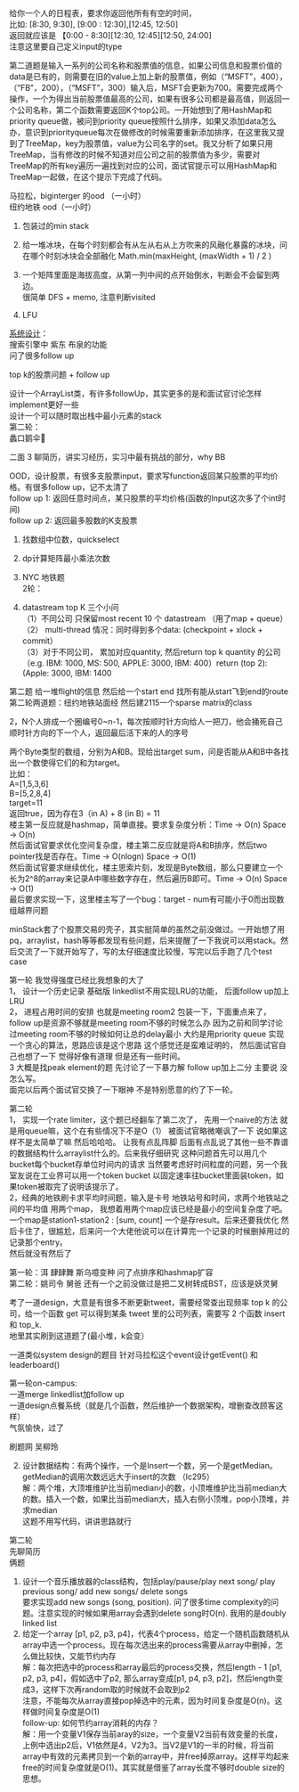 给你一个人的日程表，要求你返回他所有有空的时间，  
比如: [8:30, 9:30], [9:00 : 12:30],[12:45, 12:50]  
返回就应该是 【0:00 - 8:30][12:30, 12:45][12:50, 24:00]  
注意这里要自己定义input的type

第二道题是输入一系列的公司名称和股票值的信息，如果公司信息和股票价值的data是已有的，则需要在旧的value上加上新的股票值，例如（“MSFT”，400），（“FB”，200），（“MSFT”，300）输入后，MSFT会更新为700。需要完成两个操作，一个为得出当前股票值最高的公司，如果有很多公司都是最高值，则返回一个公司名称，第二个函数需要返回K个top公司。一开始想到了用HashMap和priority queue做，被问到priority queue按照什么排序，如果又添加data怎么办，意识到priorityqueue每次在做修改的时候需要重新添加排序，在这里我又提到了TreeMap，key为股票值，value为公司名字的set。我又分析了如果只用TreeMap，当有修改的时候不知道对应公司之前的股票值为多少，需要对TreeMap的所有key遍历一遍找到对应的公司，面试官提示可以用HashMap和TreeMap一起做，在这个提示下完成了代码。

马拉松，biginterger 的ood （一小时）  
纽约地铁 ood（一小时）

1. 包装过的min stack  
2. 给一堆冰块，在每个时刻都会有从左从右从上方吹来的风融化暴露的冰块，问在哪个时刻冰块会全部融化
Math.min(maxHeight, (maxWidth + 1) / 2 )

3. 一个矩阵里面是海拔高度，从第一列中间的点开始倒水，判断会不会留到两边。  
很简单 DFS + memo, 注意判断visited  
4. LFU
  

[系统设计](http://https//www.educative.io/courses/grokking-the-system-design-interview?affiliate_id=5749180081373184/)：  
搜索引擎中 紫东 布泉的功能  
问了很多follow up  
  
top k的股票问题 + follow up

设计一个ArrayList类，有许多followUp，其实更多的是和面试官讨论怎样implement更好一些  
设计一个可以随时取出栈中最小元素的stack  
第二轮：  
蠡口鹅伞🤙  
  
二面  3
聊简历，讲实习经历，实习中最有挑战的部分，why BB  

OOD，设计股票，有很多支股票input，要求写function返回某只股票的平均价格。有很多follow up，记不太清了  
follow up 1: 返回任意时间点，某只股票的平均价格(函数的Input这次多了个int时间)  
follow up 2: 返回最多股数的K支股票  

1. 找数组中位数，quickselect  
  
2. dp计算矩阵最小乘法次数
1. NYC 地铁题  
2轮：  
1. datastream top K 三个小问  
（1）不同公司 只保留most recent 10 个 datastream （用了map + queue）  
（2） multi-thread 情况：同时得到多个data: (checkpoint + xlock + commit）  
（3）对于不同公司， 累加对应quantity, 然后return top k quantity 的公司
（e.g. IBM: 1000, MS: 500, APPLE: 3000, IBM: 400）return (top 2): (Apple: 3000, IBM: 1400

第二题 给一堆flight的信息 然后给一个start end 找所有能从start飞到end的route  
第二轮两道题：纽约地铁站面经 然后建2115一个sparse matrix的class

2，N个人排成一个圈编号0~n-1，每次按顺时针方向给人一把刀，他会捅死自己顺时针方向的下一个人，返回最后活下来的人的序号

两个Byte类型的数组，分别为A和B。现给出target sum，问是否能从A和B中各找出一个数使得它们的和为target。  
比如：  
A=[1,5,3,6]  
B=[5,2,8,4]  
target=11  
返回true，因为存在3（in A) + 8 (in B) = 11  
楼主第一反应就是hashmap，简单直接。要求复杂度分析：Time -> O(n) Space -> O(n)  
然后面试官要求优化空间复杂度，楼主第二反应就是将A和B排序，然后two pointer找是否存在。Time -> O(nlogn) Space -> O(1)  
然后面试官要求继续优化，楼主思索片刻，发现是Byte数组，那么只要建立一个长为2^8的array来记录A中哪些数字存在，然后遍历B即可。Time -> O(n) Space -> O(1)  
最后要求实现一下，这里楼主写了一个bug：target - num有可能小于0而出现数组越界问题

minStack套了个股票交易的壳子，其实挺简单的虽然之前没做过。一开始想了用pq，arraylist，hash等等都发现有些问题，后来提醒了一下我说可以用stack。然后交流了一下就开始写了，写的太仔细速度比较慢，写完以后手跑了几个test case

第一轮 我觉得强度已经比我想象的大了  
1， 设计一个历史记录 基础版 linkedlist不用实现LRU的功能， 后面follow up加上LRU  
2， 进程占用时间的安排 也就是meeting room2 包装一下，下面重点来了，follow up是资源不够就是meeting room不够的时候怎么办 因为之前和同学讨论过meeting room不够的时候如何让总的delay最小 大约是用priority queue 实现一个贪心的算法，思路应该是这个思路 这个感觉还是蛮难证明的， 然后面试官自己也想了一下 觉得好像有道理 但是还有一些时间。  
3 大概是找peak element的题 先讨论了一下暴力解 follow up加上二分 主要说 没怎么写。  
面完以后两个面试官交换了一下眼神 不是特别愿意的约了下一轮。  
  
第二轮  
1， 实现一个rate limiter，这个题已经翻车了第二次了， 先用一个naive的方法 就是用queue嘛，这个在有些情况下不是O（1） 被面试官略微嘲讽了一下 说如果这样不是太简单了嘛 然后哈哈哈。 让我有点乱阵脚 后面有点乱说了其他一些不靠谱的数据结构什么arraylist什么的。后来我仔细研究 这种问题首先可以用几个bucket每个bucket存单位时间内的请求 当然要考虑好时间粒度的问题，另一个我室友说在工业界可以用一个token bucket 以固定速率往bucket里面装token，如果token被取完了说明该提示了。  
2，经典的地铁刷卡求平均时间题，输入是卡号 地铁站号和时间，求两个地铁站之间的平均值 用两个map， 我想着用两个map应该已经是最小的空间复杂度了吧。 一个map是station1-station2 : [sum, count] 一个是存result。后来还要我优化 然后卡住了，很尴尬，后来问一个大佬他说可以在计算完一个记录的时候删掉用过的记录那个entry。  
然后就没有然后了

第一轮：洱 肆肆舞 斯乌噫变种 问了点排序和hashmap扩容  
第二轮：姚司令 舅爸 还有一个之前没做过是把二叉树转成BST，应该是妖灵舅

考了一道design，大意是有很多不断更新tweet，需要经常查出现频率 top k 的公司，给一个函数 get 可以得到某条 tweet 里的公司列表，需要写 2 个函数 insert 和 top_k.  
地里其实刷到这道题了(最小堆，k会变）

一道类似system design的题目 针对马拉松这个event设计getEvent() 和 leaderboard()


第一轮on-campus:  
一道merge linkedlist加follow up  
一道design点餐系统（就是几个函数，然后维护一个数据架构，增删查改顾客这样）  
气氛愉快，过了

刷题网 吴柳玲
 
2) 设计数据结构：有两个操作，一个是Insert一个数，另一个是getMedian。getMedian的调用次数远远大于insert的次数 （lc295）  
解：两个堆，大顶堆维护比当前median小的数，小顶堆维护比当前median大的数。插入一个数，如果比当前median大，插入右侧小顶堆，pop小顶堆，并求median  
这题不用写代码，讲讲思路就行  
  
第二轮  
先聊简历  
俩题  
1) 设计一个音乐播放器的class结构，包括play/pause/play next song/ play previous song/ add new songs/ delete songs  
要求实现add new songs (song, position). 问了很多time complexity的问题。注意实现的时候如果用array会遇到delete song时O(n). 我用的是doubly linked list  
2) 给定一个array [p1, p2, p3, p4]，代表4个process，给定一个随机函数随机从array中选一个process。现在每次选出来的process需要从array中删掉，怎么做比较快，又能节约内存  
解：每次把选中的process和array最后的process交换，然后length - 1 [p1, p2, p3, p4]，假如选中了p2, 那么array变成[p1, p4, p3, p2]，然后length变成3，这样下次再random取的时候就不会取到p2  
注意，不能每次从array直接pop掉选中的元素，因为时间复杂度是O(n)。这样做时间复杂度是O(1)  
follow-up: 如何节约array消耗的内存？  
解：用一个变量V1保存当前aray的size，一个变量V2当前有效变量的长度，上例中选出p2后，V1依然是4，V2为3。当V2是V1的一半的时候，将当前array中有效的元素拷贝到一个新的array中，并free掉原array。这样平均起来free的时间复杂度就是O(1)。其实就是借鉴了array长度不够时double size的思想。
<!--stackedit_data:
eyJoaXN0b3J5IjpbMTI5MjgxMjkzNiwtMTc2NzYyOTEyMiwtMT
cxMTUwMzQ1OSwtMTczODUxOTY4NiwtNjYwMTYyOTA3LC0xMDIw
NjYzNzMwLC0yMDExOTIxMjM5LDIxNDU1NjM4ODQsMjY1NTkxMz
AsNDA5MDEzMjQ1LC04OTEwNDQ4NTEsODQ4Mzg3Njc0LC05NzMz
NTcxNzgsMTUwMDU1NDA4NywtNzgwMDgzNjc5LC0xNzAwMjQ1Mj
MzLDQ3NzkzMjkyMF19
-->